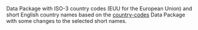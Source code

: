 Data Package with ISO-3 country codes (EUU for the European Union) and short
English country names based on the [country-codes](https://github.com/datasets/country-codes) Data Package with some
changes to the selected short names.
